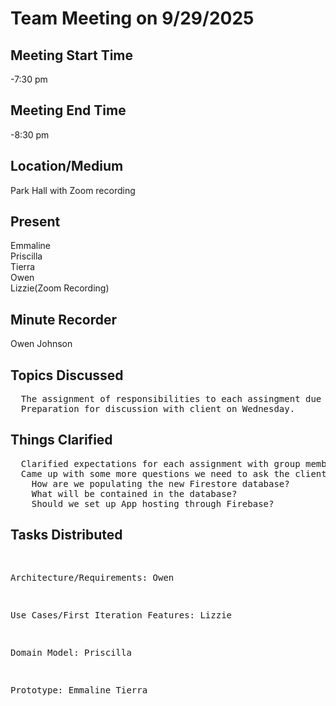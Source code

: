 <h1>Team Meeting on 9/29/2025</h1>

<h2>Meeting Start Time</h2>
<p>-7:30 pm</p>
<h2>Meeting End Time</h2>
<p>-8:30 pm</p>
<h2>Location/Medium</h2>
Park Hall with Zoom recording
<h2>Present</h2>
<p>
  Emmaline <br>
  Priscilla <br>
  Tierra <br>
  Owen <br>
  Lizzie(Zoom Recording)
</p>
<h2>Minute Recorder</h2>
<p>Owen Johnson</p>
<h2>Topics Discussed</h2>
<pre>
  The assignment of responsibilities to each assingment due Wednesday. 
  Preparation for discussion with client on Wednesday.
</pre>
<h2>Things Clarified</h2>
<pre>
  Clarified expectations for each assignment with group members to make sure everyone understood each area.
  Came up with some more questions we need to ask the client:
    How are we populating the new Firestore database?
    What will be contained in the database?
    Should we set up App hosting through Firebase?
</pre>
<h2>Tasks Distributed</h2>
<pre>
  
Architecture/Requirements: Owen
  
Use Cases/First Iteration Features: Lizzie

Domain Model: Priscilla

Prototype: Emmaline Tierra

</pre>
